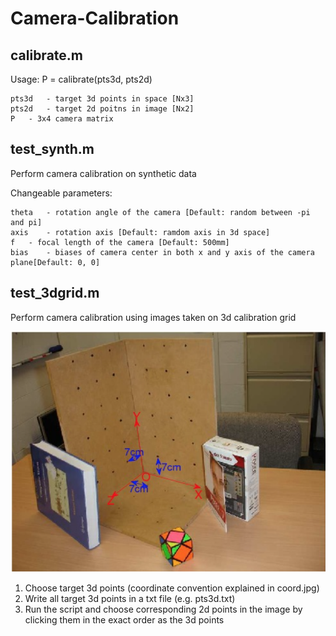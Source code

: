 # Camera-Calibration

## calibrate.m
Usage: P = calibrate(pts3d, pts2d)

    pts3d	- target 3d points in space [Nx3]
    pts2d	- target 2d poitns in image [Nx2]
    P	- 3x4 camera matrix

## test_synth.m
Perform camera calibration on synthetic data

Changeable parameters:

    theta	- rotation angle of the camera [Default: random between -pi and pi]
    axis	- rotation axis [Default: ramdom axis in 3d space]
    f	- focal length of the camera [Default: 500mm]
    bias	- biases of camera center in both x and y axis of the camera plane[Default: 0, 0]

## test_3dgrid.m
Perform camera calibration using images taken on 3d calibration grid

![Coordinate](/coord.png)

1. Choose target 3d points (coordinate convention explained in coord.jpg)
2. Write all target 3d points in a txt file (e.g. pts3d.txt)
3. Run the script and choose corresponding 2d points in the image by clicking them in the exact order as the 3d points

